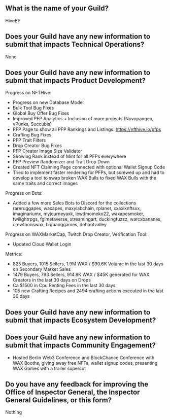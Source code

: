## What is the name of your Guild?

HiveBP

## Does your Guild have any new information to submit that impacts Technical Operations?

None

## Does your Guild have any new information to submit that impacts Product Development?

Progress on NFTHive:

- Progress on new Database Model
- Bulk Tool Bug Fixes
- Global Buy Offer Bug Fixes
- Improved PFP Analytics + Inclusion of more projects (Novopangea, vPunks, Succubis)
- PFP Page to show all PFP Rankings and Listings: https://nfthive.io/pfps
- Crafting Bug Fixes
- PFP Trait Filters
- Drop Creator Bug Fixes
- PFP Creator Image Size Validator
- Showing Rank instead of Mint for all PFPs everywhere
- PFP Preview Randomizer and Trait Drop Down
- Created NFT Claiming Page connected with optional Wallet Signup Code
- Tried to implement faster rendering for PFPs, but screwed up and had to develop a tool to swap broken WAX Bulls to fixed WAX Bulls with the same traits and correct images

Progress on Bots:
- Added a few more Sales Bots to Discord for the collections rareruggapes, waxapes, maxylabchain, rplanet, xxaxiknftsxx, imaginariumx, myjourneyaxk, lewdmomoko22, 
waxapesmoker, twilightrpgs, fglmetaverse, streamingart, duckingfuzzz, warcxbananas, crewtoonswax, bigbanggames, dehootvalley

Progress on WAXMarketCap, Twitch Drop Creator, Verification Tool:
- Updated Cloud Wallet Login

Metrics:

- 825 Buyers, 1015 Sellers, 1.9M WAX / $90.6K Volume in the last 30 days on Secondary Market Sales
- 1479 Buyers, 793 Sellers, 914.8K WAX / $45K generated for WAX Creators in the last 30 days on Drops
- Ca $1500 in Cpu Renting Fees in the last 30 days
- 105 new Crafting Recipes and 2494 crafting actions executed in the last 30 days

## Does your Guild have any new information to submit that impacts Ecosystem Development?

## Does your Guild have any new information to submit that impacts Community Engagement?
- Hosted Berlin Web3 Conference and BlockChance Conference with WAX Booths, giving away free NFTs, wallet signup codes, 
presenting WAX Games with a trailer supercut

## Do you have any feedback for improving the Office of Inspector General, the Inspector General Guidelines, or this form?

Nothing